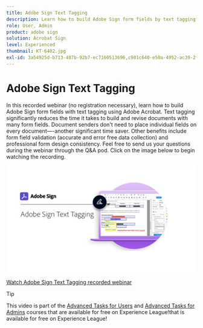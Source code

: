 ```yaml
---
title: Adobe Sign Text Tagging
description: Learn how to build Adobe Sign form fields by text tagging using Adobe Acrobat
role: User, Admin
product: adobe sign
solution: Acrobat Sign
level: Experienced
thumbnail: KT-6402.jpg
exl-id: 3a54925d-b713-487b-92b7-ec7160513696,c981c640-e50a-4952-ac39-2f90d6d0cf08
---
```

# Adobe Sign Text Tagging

In this recorded webinar (no registration necessary), learn how to build Adobe Sign form fields with text tagging using Adobe Acrobat. Text tagging significantly reduces the time it takes to build and revise documents with many form fields. Document senders don't need to place individual fields on every document—-another significant time saver. Other benefits include form field validation (accurate and error free data collection) and professional form design consistency. Feel free to send us your questions during the webinar through the Q&A pod. Click on the image below to begin watching the recording.

[![Watch Session](../assets/Text-Tagging.png)](https://event.on24.com/wcc/r/2338276/415BE4603F60A61A546C0A91528B444F)

[Watch Adobe Sign Text Tagging recorded webinar](https://event.on24.com/wcc/r/2338276/415BE4603F60A61A546C0A91528B444F)

>[!TIP]
>
>This video is part of the [Advanced Tasks for Users](https://experienceleague.adobe.com/?recommended=Sign-U-1-2020.3) and [Advanced Tasks for Admins](https://experienceleague.adobe.com/?recommended=Sign-A-1-2020.1) courses that are available for free on Experience League!that is available for free on Experience League!
